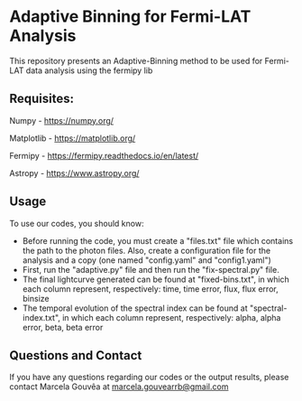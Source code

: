 # Adaptive Binning for Fermi-LAT Analysis

This repository presents an Adaptive-Binning method to be used for Fermi-LAT data analysis using the fermipy lib

## Requisites:

Numpy - https://numpy.org/

Matplotlib - https://matplotlib.org/

Fermipy - https://fermipy.readthedocs.io/en/latest/

Astropy - https://www.astropy.org/

## Usage

To use our codes, you should know:
- Before running the code, you must create a "files.txt" file which contains the path to the photon files. Also, create a configuration file for the analysis and a copy (one named "config.yaml" and "config1.yaml")
- First, run the "adaptive.py" file and then run the "fix-spectral.py" file. 
- The final lightcurve generated can be found at "fixed-bins.txt", in which each column represent, respectively: time, time error, flux, flux error, binsize
- The temporal evolution of the spectral index can be found at "spectral-index.txt", in which each column represent, respectively: alpha, alpha error, beta, beta error

## Questions and Contact

If you have any questions regarding our codes or the output results, please contact Marcela Gouvêa at marcela.gouvearrb@gmail.com
